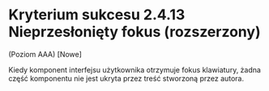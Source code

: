 # Kryterium sukcesu 2.4.13 Nieprzesłonięty fokus (rozszerzony)

(Poziom AAA) [Nowe]

Kiedy komponent interfejsu użytkownika otrzymuje fokus klawiatury, żadna część komponentu nie jest ukryta przez treść stworzoną przez autora.
